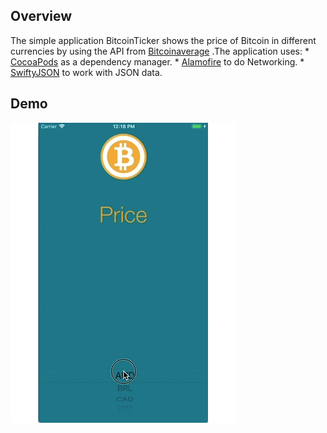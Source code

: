## Overview

The simple application BitcoinTicker shows the price of Bitcoin in different currencies by using the API from [Bitcoinaverage](https://bitcoinaverage.com/)  .The application uses:
    * [CocoaPods](https://cocoapods.org/) as a dependency manager.
    * [Alamofire](https://github.com/Alamofire/Alamofire) to do Networking.
    * [SwiftyJSON](https://github.com/SwiftyJSON/SwiftyJSON) to work with JSON data.

## Demo

![BitcoinTicker](../Images/BitcoinTicker.gif)

